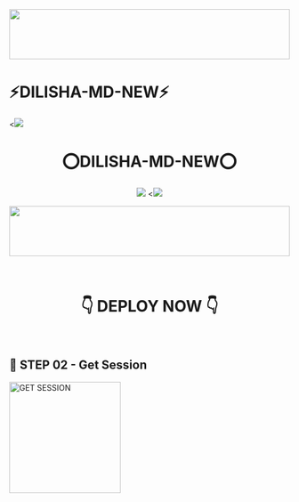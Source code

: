 <img src="https://i.imgur.com/dBaSKWF.gif" height="90" width="100%">
<h1>⚡DILISHA-MD-NEW⚡</h1>
<<a><img src='https://i.imgur.com/LyHic3i.gif'/></a>
<h1 align="center">⭕DILISHA-MD-NEW⭕<br></h1>
<p align="center">
<img src="https://telegra.ph/file/cad7038fe82e47f79c609.jpg" />
<<a><img src='https://i.imgur.com/LyHic3i.gif'/></a>
</p>

<img src="https://i.imgur.com/dBaSKWF.gif" height="90" width="100%">
</p>


<br>

<div align="center">
 
  <h1>👇 DEPLOY NOW 👇</h1>
</div>

<br>


## 🎀 STEP 02 -  Get Session

<a href="https://vajirapair-3ea4809cee5a.herokuapp.com/"><img src="https://img.shields.io/badge/QR%20OR%20PAIR%20CODE-blue" alt="GET SESSION" width="200"></a>

  


